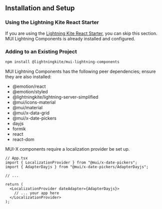 ## Installation and Setup

### Using the Lightning Kite React Starter

If you are using the [Lightning Kite React Starter](https://github.com/lightningkite/lk-react-starter), you can skip this section. MUI Lightning Components is already installed and configured.

### Adding to an Existing Project

```bash
npm install @lightningkite/mui-lightning-components
```

MUI Lightning Components has the following peer dependencies; ensure they are also installed:

- @emotion/react
- @emotion/styled
- @lightningkite/lightning-server-simplified
- @mui/icons-material
- @mui/material
- @mui/x-data-grid
- @mui/x-date-pickers
- dayjs
- formik
- react
- react-dom

MUI-X components require a localization provider be set up.

```tsx
// App.tsx
import { LocalizationProvider } from "@mui/x-date-pickers";
import { AdapterDayjs } from "@mui/x-date-pickers/AdapterDayjs";

// ...

return (
  <LocalizationProvider dateAdapter={AdapterDayjs}>
    // ... your app here
  </LocalizationProvider>
);
```
